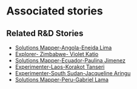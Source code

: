# Associated stories

<!-- !!DO NOT REMOVE!! start autogenerated hyperlinks -->
## Related R&D Stories
- [Solutions Mapper\-Angola\-Eneida Lima](/stories/?doc=SolutionMappers_AGO)
- [Explorer\- Zimbabwe\- Violet Katio](/stories/?doc=Explorers_ZWE)
- [Solutions Mapper\-Ecuador\-Paulina Jimenez](/stories/?doc=SolutionMappers_ECU)
- [Experimenter\-Laos\-Korakot Tanseri](/stories/?doc=Experimenters_LAO)
- [Experimenter\-South Sudan\-Jacqueline Aringu](/stories/?doc=Experimenters_SSD)
- [Solutions Mapper\-Peru\-Gabriel Lama](/stories/?doc=SolutionMappers_PER)
<!-- !!DO NOT REMOVE!! end autogenerated hyperlinks -->